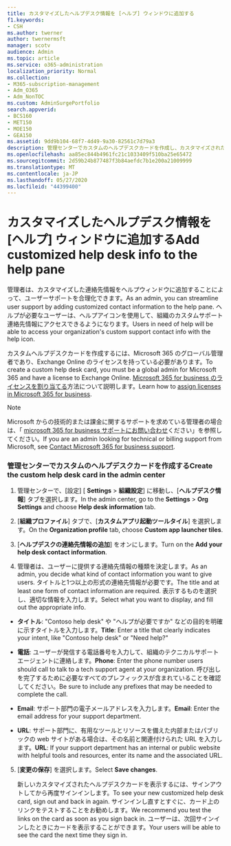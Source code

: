 ```yaml
---
title: カスタマイズしたヘルプデスク情報を [ヘルプ] ウィンドウに追加する
f1.keywords:
- CSH
ms.author: twerner
author: twernermsft
manager: scotv
audience: Admin
ms.topic: article
ms.service: o365-administration
localization_priority: Normal
ms.collection:
- M365-subscription-management
- Adm_O365
- Adm_NonTOC
ms.custom: AdminSurgePortfolio
search.appverid:
- BCS160
- MET150
- MOE150
- GEA150
ms.assetid: 9dd9b104-68f7-4d49-9a30-82561c7d79a3
description: 管理センターでカスタムのヘルプデスクカードを作成し、カスタマイズされたサポート連絡先情報を [ヘルプ] ウィンドウに追加します。
ms.openlocfilehash: aa85ec844b4961fc21c1033409f510ba25e65472
ms.sourcegitcommit: 2d59b24b877487f3b84aefdc7b1e200a21009999
ms.translationtype: MT
ms.contentlocale: ja-JP
ms.lasthandoff: 05/27/2020
ms.locfileid: "44399400"
---
```

# <a name="add-customized-help-desk-info-to-the-help-pane"></a><span data-ttu-id="b97d3-103">カスタマイズしたヘルプデスク情報を [ヘルプ] ウィンドウに追加する</span><span class="sxs-lookup"><span data-stu-id="b97d3-103">Add customized help desk info to the help pane</span></span>

<span data-ttu-id="b97d3-104">管理者は、カスタマイズした連絡先情報をヘルプウィンドウに追加することによって、ユーザーサポートを合理化できます。</span><span class="sxs-lookup"><span data-stu-id="b97d3-104">As an admin, you can streamline user support by adding customized contact information to the help pane.</span></span> <span data-ttu-id="b97d3-105">ヘルプが必要なユーザーは、ヘルプアイコンを使用して、組織のカスタムサポート連絡先情報にアクセスできるようになります。</span><span class="sxs-lookup"><span data-stu-id="b97d3-105">Users in need of help will be able to access your organization's custom support contact info with the help icon.</span></span>
  
<span data-ttu-id="b97d3-106">カスタムヘルプデスクカードを作成するには、Microsoft 365 のグローバル管理者であり、Exchange Online のライセンスを持っている必要があります。</span><span class="sxs-lookup"><span data-stu-id="b97d3-106">To create a custom help desk card, you must be a global admin for Microsoft 365 and have a license to Exchange Online.</span></span> <span data-ttu-id="b97d3-107">[Microsoft 365 for business のライセンスを割り当てる](../manage/assign-licenses-to-users.md)方法について説明します。</span><span class="sxs-lookup"><span data-stu-id="b97d3-107">Learn how to [assign licenses in Microsoft 365 for business](../manage/assign-licenses-to-users.md).</span></span>

> [!NOTE]
> <span data-ttu-id="b97d3-108">Microsoft からの技術的または課金に関するサポートを求めている管理者の場合は、「 [microsoft 365 for business サポートにお問い合わせ](../contact-support-for-business-products.md)ください」を参照してください。</span><span class="sxs-lookup"><span data-stu-id="b97d3-108">If you are an admin looking for technical or billing support from Microsoft, see [Contact Microsoft 365 for business support](../contact-support-for-business-products.md).</span></span> 

  
### <a name="create-the-custom-help-desk-card-in-the-admin-center"></a><span data-ttu-id="b97d3-109">管理センターでカスタムのヘルプデスクカードを作成する</span><span class="sxs-lookup"><span data-stu-id="b97d3-109">Create the custom help desk card in the admin center</span></span>
<span data-ttu-id="b97d3-110"><a name="BKMK_HelpDeskPreview"> </a></span><span class="sxs-lookup"><span data-stu-id="b97d3-110"><a name="BKMK_HelpDeskPreview"> </a></span></span>

1. <span data-ttu-id="b97d3-111">管理センターで、[設定] [ **Settings**  >  **組織設定**] に移動し、[**ヘルプデスク情報**] タブを選択します。</span><span class="sxs-lookup"><span data-stu-id="b97d3-111">In the admin center, go to the **Settings** > **Org Settings** and choose **Help desk information** tab.</span></span>
    
2. <span data-ttu-id="b97d3-112">[**組織プロファイル**] タブで、[**カスタムアプリ起動ツールタイル**] を選択します。</span><span class="sxs-lookup"><span data-stu-id="b97d3-112">On the **Organization profile** tab, choose **Custom app launcher tiles**.</span></span>
  
3. <span data-ttu-id="b97d3-113">[**ヘルプデスクの連絡先情報の追加**] をオンにします。</span><span class="sxs-lookup"><span data-stu-id="b97d3-113">Turn on the **Add your help desk contact information**.</span></span>
    
4. <span data-ttu-id="b97d3-114">管理者は、ユーザーに提供する連絡先情報の種類を決定します。</span><span class="sxs-lookup"><span data-stu-id="b97d3-114">As an admin, you decide what kind of contact information you want to give users.</span></span> <span data-ttu-id="b97d3-115">タイトルと1つ以上の形式の連絡先情報が必要です。</span><span class="sxs-lookup"><span data-stu-id="b97d3-115">The title and at least one form of contact information are required.</span></span> <span data-ttu-id="b97d3-116">表示するものを選択し、適切な情報を入力します。</span><span class="sxs-lookup"><span data-stu-id="b97d3-116">Select what you want to display, and fill out the appropriate info.</span></span>
    
  - <span data-ttu-id="b97d3-117">**タイトル**: "Contoso help desk" や "ヘルプが必要ですか" などの目的を明確に示すタイトルを入力します。</span><span class="sxs-lookup"><span data-stu-id="b97d3-117">**Title**: Enter a title that clearly indicates your intent, like "Contoso help desk" or "Need help?"</span></span>
    
  - <span data-ttu-id="b97d3-118">**電話**: ユーザーが発信する電話番号を入力して、組織のテクニカルサポートエージェントに連絡します。</span><span class="sxs-lookup"><span data-stu-id="b97d3-118">**Phone**: Enter the phone number users should call to talk to a tech support agent at your organization.</span></span> <span data-ttu-id="b97d3-119">呼び出しを完了するために必要なすべてのプレフィックスが含まれていることを確認してください。</span><span class="sxs-lookup"><span data-stu-id="b97d3-119">Be sure to include any prefixes that may be needed to complete the call.</span></span>
    
  - <span data-ttu-id="b97d3-120">**Email**: サポート部門の電子メールアドレスを入力します。</span><span class="sxs-lookup"><span data-stu-id="b97d3-120">**Email**: Enter the email address for your support department.</span></span>
    
  - <span data-ttu-id="b97d3-121">**URL**: サポート部門に、有用なツールとリソースを備えた内部またはパブリックの web サイトがある場合は、その名前と関連付けられた URL を入力します。</span><span class="sxs-lookup"><span data-stu-id="b97d3-121">**URL**: If your support department has an internal or public website with helpful tools and resources, enter its name and the associated URL.</span></span>
    
5. <span data-ttu-id="b97d3-122">[**変更の保存**] を選択します。</span><span class="sxs-lookup"><span data-stu-id="b97d3-122">Select **Save changes**.</span></span>
    
    <span data-ttu-id="b97d3-123">新しいカスタマイズされたヘルプデスクカードを表示するには、サインアウトしてから再度サインインします。</span><span class="sxs-lookup"><span data-stu-id="b97d3-123">To see your new customized help desk card, sign out and back in again.</span></span> <span data-ttu-id="b97d3-124">サインインし直すとすぐに、カード上のリンクをテストすることをお勧めします。</span><span class="sxs-lookup"><span data-stu-id="b97d3-124">We recommend you test the links on the card as soon as you sign back in.</span></span> <span data-ttu-id="b97d3-125">ユーザーは、次回サインインしたときにカードを表示することができます。</span><span class="sxs-lookup"><span data-stu-id="b97d3-125">Your users will be able to see the card the next time they sign in.</span></span>
    

